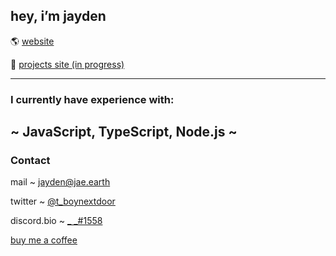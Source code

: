 ## hey, i’m jayden

🌎 [website](https://jae.earth)

📝 [projects site (in progress)](https://jae.monster)

---

### I currently have experience with: 
~ JavaScript, TypeScript, Node.js ~
---

### Contact

mail ~ [jayden@jae.earth](mailto:jayden@jae.earth)  

twitter ~ [@t_boynextdoor](https://twitter.com/t_boynextdoor)  

discord.bio ~ [_ _#1558](https://discord.bio/p/tb)

[buy me a coffee](https://www.buymeacoffee.com/tbnd)
